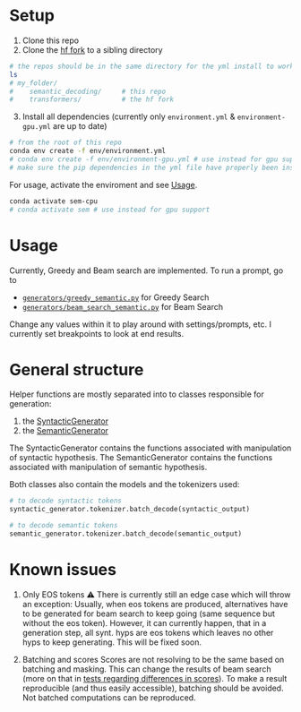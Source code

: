 # Setup

1. Clone this repo
2. Clone the [hf fork](https://github.com/philheller/transformers.git) to a sibling directory

```bash
# the repos should be in the same directory for the yml install to work
ls
# my_folder/
#    semantic_decoding/     # this repo
#    transformers/          # the hf fork
```

3. Install all dependencies (currently only `environment.yml` & `environment-gpu.yml` are up to date)
```bash
# from the root of this repo
conda env create -f env/environment.yml
# conda env create -f env/environment-gpu.yml # use instead for gpu support
# make sure the pip dependencies in the yml file have properly been installed
```

For usage, activate the enviroment and see [Usage](#Usage).
```bash
conda activate sem-cpu
# conda activate sem # use instead for gpu support
```

# Usage

Currently, Greedy and Beam search are implemented. To run a prompt, go to
- [`generators/greedy_semantic.py`](./generators/greedy_semantic.py) for Greedy Search
- [`generators/beam_search_semantic.py`](./generators/beam_search_semantic.py) for Beam Search

Change any values within it to play around with settings/prompts, etc.
I currently set breakpoints to look at end results.


# General structure
Helper functions are mostly separated into to classes responsible for generation:
1. the [SyntacticGenerator](./generators/syntactic.py)
2. the [SemanticGenerator](./generators/semantic.py)

The SyntacticGenerator contains the functions associated with manipulation of syntactic hypothesis. The SemanticGenerator contains the functions associated with manipulation of semantic hypothesis.

Both classes also contain the models and the tokenizers used:

```python
# to decode syntactic tokens
syntactic_generator.tokenizer.batch_decode(syntactic_output)

# to decode semantic tokens
semantic_generator.tokenizer.batch_decode(semantic_output)
```

# Known issues
1. Only EOS tokens
⚠️ There is currently still an edge case which will throw an exception:
Usually, when eos tokens are produced, alternatives have to be generated for beam search to keep going (same sequence but without the eos token). However, it can currently happen, that in a generation step, all synt. hyps are eos tokens which leaves no other hyps to keep generating. This will be fixed soon.

2. Batching and scores
Scores are not resolving to be the same based on batching and masking. This can change the results of beam search (more on that in [tests regarding differences in scores](./tests/score_differences/different_beams.py)). To make a result reproducible (and thus easily accessible), batching should be avoided. Not batched computations can be reproduced.
